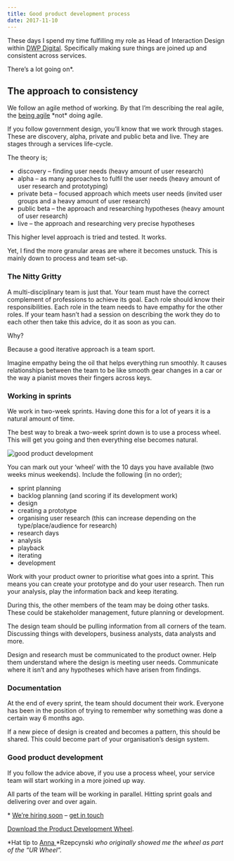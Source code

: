 ```yaml
---
title: Good product development process
date: 2017-11-10
---
```

These days I spend my time fulfilling my role as Head of Interaction Design within [DWP Digital](https://dwpdigital.blog.gov.uk/). Specifically making sure things are joined up and consistent across services.

There’s a lot going on*.

## The approach to consistency

We follow an agile method of working. By that I’m describing the real agile, the [being agile](http://www.gavinelliott.co.uk/2016/09/a-stand-up-retro-or-planning-does-not-make-you-agile/) \*not\* doing agile.

If you follow government design, you’ll know that we work through stages. These are discovery, alpha, private and public beta and live. They are stages through a services life-cycle.

The theory is;

- discovery – finding user needs (heavy amount of user research)
- alpha – as many approaches to fulfil the user needs (heavy amount of user research and prototyping)
- private beta – focused approach which meets user needs (invited user groups and a heavy amount of user research)
- public beta – the approach and researching hypotheses (heavy amount of user research)
- live – the approach and researching very precise hypotheses

This higher level approach is tried and tested. It works.

Yet, I find the more granular areas are where it becomes unstuck. This is mainly down to process and team set-up.

### The Nitty Gritty

A multi-disciplinary team is just that. Your team must have the correct complement of professions to achieve its goal. Each role should know their responsibilities. Each role in the team needs to have empathy for the other roles. If your team hasn’t had a session on describing the work they do to each other then take this advice, do it as soon as you can.

Why?

Because a good iterative approach is a team sport.

Imagine empathy being the oil that helps everything run smoothly. It causes relationships between the team to be like smooth gear changes in a car or the way a pianist moves their fingers across keys.

### Working in sprints

We work in two-week sprints. Having done this for a lot of years it is a natural amount of time.

The best way to break a two-week sprint down is to use a process wheel. This will get you going and then everything else becomes natural.

![good product development](/images/product-development-wheel.jpg)

You can mark out your ‘wheel’ with the 10 days you have available (two weeks minus weekends). Include the following (in no order);

- sprint planning
- backlog planning (and scoring if its development work)
- design
- creating a prototype
- organising user research (this can increase depending on the type/place/audience for research)
- research days
- analysis
- playback
- iterating
- development

Work with your product owner to prioritise what goes into a sprint. This means you can create your prototype and do your user research. Then run your analysis, play the information back and keep iterating.

During this, the other members of the team may be doing other tasks. These could be stakeholder management, future planning or development.

The design team should be pulling information from all corners of the team. Discussing things with developers, business analysts, data analysts and more.

Design and research must be communicated to the product owner. Help them understand where the design is meeting user needs. Communicate where it isn’t and any hypotheses which have arisen from findings.

### Documentation

At the end of every sprint, the team should document their work. Everyone has been in the position of trying to remember why something was done a certain way 6 months ago.

If a new piece of design is created and becomes a pattern, this should be shared. This could become part of your organisation’s design system.

### Good product development

If you follow the advice above, if you use a process wheel, your service team will start working in a more joined up way.

All parts of the team will be working in parallel. Hitting sprint goals and delivering over and over again.

\* [We’re hiring soon](https://careers.dwp.gov.uk/) – [get in touch](http://www.gavinelliott.co.uk/contact/)

[Download the Product Development Wheel](/uploads/product-development-wheel.pdf).

*Hat tip to [Anna ](https://twitter.com/annarzepczynski)*Rzepcynski *who originally showed me the wheel as part of the “UR Wheel”.*
